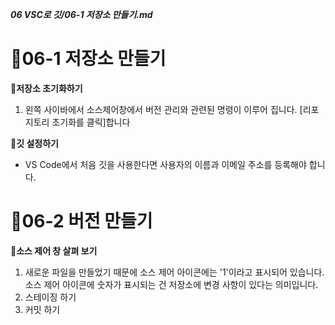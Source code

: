 ***06 VSC로 깃/06-1 저장소 만들기.md***

# 🚟06-1 저장소 만들기

**🚠저장소 초기화하기**
1. 왼쪽 사이바에서 소스제어창에서 버전 관리와 관련된 명령이 이루어 집니다. [리포지토리 초기화를 클릭]합니다

**🚠깃 설정하기**
 - VS Code에서 처음 깃을 사용한다면 사용자의 이름과 이메일 주소를 등록해야 합니다.

# 🚟06-2 버전 만들기

**🚠소스 제어 창 살펴 보기**
 1. 새로운 파일을 만들었기 때문에 소스 제어 아이콘에는 '1'이라고 표시되어 있습니다. 소스 제어 아이콘에 숫자가 표시되는 건 저장소에 변경 사항이 있다는 의미입니다. 
 2. 스테이징 하기
 3. 커밋 하기